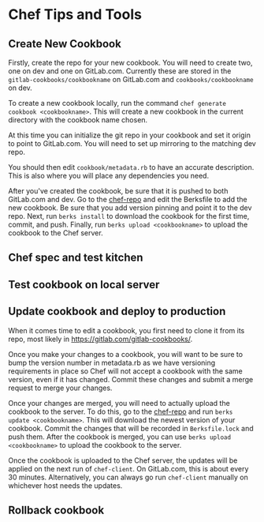 # Chef Tips and Tools

## Create New Cookbook

Firstly, create the repo for your new cookbook. You will need to create two, one on dev and one on GitLab.com.
Currently these are stored in the `gitlab-cookbooks/cookbookname` on GitLab.com and `cookbooks/cookbookname`
on dev.

To create a new cookbook locally, run the command `chef generate cookbook <cookbookname>`.
This will create a new cookbook in the current directory with the cookbook name chosen.

At this time you can initialize the git repo in your cookbook and set it origin to point
to GitLab.com. You will need to set up mirroring to the matching dev repo.

You should then edit `cookbook/metadata.rb` to have an accurate description. This
is also where you will place any dependencies you need. 

After you've created the cookbook, be sure that it is pushed to both GitLab.com and dev.
Go to the [chef-repo](https://dev.gitlab.org/cookbooks/chef-repo/) and edit the 
Berksfile to add the new cookbook. Be sure that you add version pinning and point it to the
dev repo. Next, run `berks install` to download the cookbook for the first time, commit, and push.
Finally, run `berks upload <cookbookname>` to upload the cookbook to the Chef server.

## Chef spec and test kitchen

## Test cookbook on local server

## Update cookbook and deploy to production

When it comes time to edit a cookbook, you first need to clone it from its repo, most likely
in https://gitlab.com/gitlab-cookbooks/. 

Once you make your changes to a cookbook, you will want to be sure to bump the version 
number in metadata.rb as we have versioning requirements in place so Chef will not accept
a cookbook with the same version, even if it has changed. Commit these changes and submit a 
merge request to merge your changes.

Once your changes are merged, you will need to actually upload the cookbook to the server.
To do this, go to the [chef-repo](https://dev.gitlab.org/cookbooks/chef-repo/) and run
`berks update <cookbookname>`. This will download the newest version of your cookbook.
Commit the changes that will be recorded in `Berksfile.lock` and push them. After the
cookbook is merged, you can use `berks upload <cookbookname>` to upload the cookbook 
to the server.

Once the cookbook is uploaded to the Chef server, the updates will be applied on the next
run of `chef-client`. On GitLab.com, this is about every 30 minutes. Alternatively,
you can always go run `chef-client` manually on whichever host needs the updates.

## Rollback cookbook


